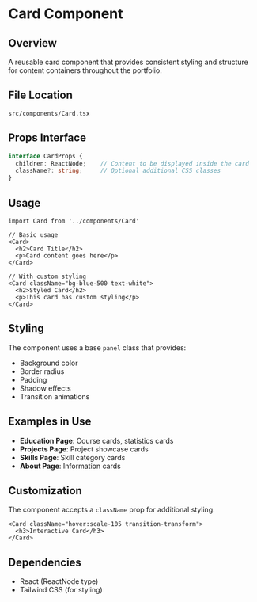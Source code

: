 # Card Component

## Overview
A reusable card component that provides consistent styling and structure for content containers throughout the portfolio.

## File Location
`src/components/Card.tsx`

## Props Interface
```typescript
interface CardProps {
  children: ReactNode;    // Content to be displayed inside the card
  className?: string;     // Optional additional CSS classes
}
```

## Usage
```tsx
import Card from '../components/Card'

// Basic usage
<Card>
  <h2>Card Title</h2>
  <p>Card content goes here</p>
</Card>

// With custom styling
<Card className="bg-blue-500 text-white">
  <h2>Styled Card</h2>
  <p>This card has custom styling</p>
</Card>
```

## Styling
The component uses a base `panel` class that provides:
- Background color
- Border radius
- Padding
- Shadow effects
- Transition animations

## Examples in Use
- **Education Page**: Course cards, statistics cards
- **Projects Page**: Project showcase cards
- **Skills Page**: Skill category cards
- **About Page**: Information cards

## Customization
The component accepts a `className` prop for additional styling:
```tsx
<Card className="hover:scale-105 transition-transform">
  <h3>Interactive Card</h3>
</Card>
```

## Dependencies
- React (ReactNode type)
- Tailwind CSS (for styling)
